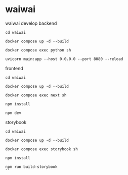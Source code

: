 # waiwai

waiwai develop
backend

```
cd waiwai

docker compose up -d --build

docker compose exec python sh

uvicorn main:app --host 0.0.0.0 --port 8080 --reload
```

frontend
```
cd waiwai

docker compose up -d --build

docker compose exec next sh

npm install

npm dev
```

storybook
```
cd waiwai

docker compose up -d --build

docker compose exec storybook sh

npm install

npm run build-storybook
``